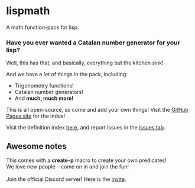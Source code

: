 # lispmath
A math function-pack for lisp.

### Have you ever wanted a Catalan number generator for your lisp?
Well, this has that, and basically, everything but the kitchen sink!

And we have a *lot* of things in the pack, including:
<ul type="">
  <li>Trigonometry functions!</li>
  <li>Catalan number generators!</li>
  <li>And <strong>much, much more!</strong></li>
 </ul>
 
 This is all open-source, so come and add your own things!
 Visit the <a href='https://mohindertalafuse.github.io/lispmath'>GitHub Pages site</a> for the index!

 Visit the definition index <a href="https://mohindertalafuse.github.io/lispmath/defindexes.html">here</a>, and report issues in the <a href='../../issues/new/choose'>issues tab</a>.
 <br/>
 
 
 ## Awesome notes
This comes with a **create-p** macro to create your own predicates!<br/>
We love new people – come on in and join the fun!<br />
<br />Join the official Discord server! Here is the <a href='https://discord.gg/TrpZXtF'>invite</a>.
